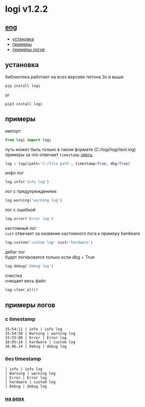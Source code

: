# logi v1.2.2
## <a href='https://github.com/hiikion/logi/blob/main/README.md'>eng</a>
- <a href='https://github.com/hiikion/logi/blob/main/README-ru.md#%D1%83%D1%81%D1%82%D0%B0%D0%BD%D0%BE%D0%B2%D0%BA%D0%B0'>установка</a>
- <a href='https://github.com/hiikion/logi/blob/main/README-ru.md#%D0%BF%D1%80%D0%B8%D0%BC%D0%B5%D1%80%D1%8B'>примеры</a>
- <a href='https://github.com/hiikion/logi/blob/main/README-ru.md#%D0%BF%D1%80%D0%B8%D0%BC%D0%B5%D1%80%D1%8B-%D0%BB%D0%BE%D0%B3%D0%BE%D0%B2'>примеры логов</a>
## установка
библиотека работает на всех версиях питона 3x и выше
```
pip install logi
```
or
```
pip3 install logi
```
## примеры
импорт
```python
from logi import logi
```
путь может быть только в таком формате (C:/logi/logi/test.log) <br>
примеры за что отвечает ```timestamp``` <a href='https://github.com/hiikion/logi/blob/main/README-ru.md#%D0%BF%D1%80%D0%B8%D0%BC%D0%B5%D1%80%D1%8B-%D0%BB%D0%BE%D0%B3%D0%BE%D0%B2'>здесь</a>
```python
log = logi(path='C:/file path', timestamp=True, dbg=True)
```
инфо лог
```python
log.info('info log')
```
лог с предупреждением
```python
log.warning('warning log')
```
лог с ошибкой
```python
log.error('Error log')
```
кастомный лог <br>
 ```cust``` отвечает за название кастомного лога к примеру hardware
```python
log.custom('custom log' cust='hardware')
```
дебаг лог <br>
будет логироватся только если dbg = True
```python
log.debug('debug log')
```
очистка <br>
очищает весь файл
```python
log.clear_all()
```

## примеры логов
### с timestamp
```
15:54:11 | info | info log
15:54:58 | Warning | warning log
15:55:08 | Error | Error log
16:05:14 | hardware | custom log
16.06.14 | Debug | debug log
```
### без timestamp
```
| info | info log
| Warning | warning log
| Error | Error log
| hardware | custom log
| Debug | debug log
```
### <a href='https://github.com/hiikion/logi/blob/main/README-ru.md#logi-v122'>на верх</a>

